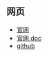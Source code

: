 
## 网页

- [官网](https://scikit-learn.org/stable/)
- [官网 doc](https://scikit-learn.org/stable/user_guide.html)
- [github](https://github.com/scikit-learn/scikit-learn)
